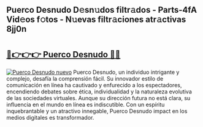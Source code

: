 ## Puerco Desnudo D𝚎sn𝚞dos filtr𝚊dos - Parts-4fA Vid𝚎os f𝚘tos - N𝚞evas filtr𝚊ciones atr𝚊ctivas 8jj0n

# <h2><a href="http://mb665ty.tromn.icu/?c=Puerco+Desnudo">🔗👉👉👉 Puerco Desnudo 🔗🔗</a></h2>

[![Puerco Desnudo nuevo](https://i.imgur.com/pEAQMta.gif)](http://mb665ty.tromn.icu/?c=Puerco+Desnudo)
Puerco Desnudo, un individuo intrigante y complejo, desafía la comprensión fácil. Su innovador estilo de comunicación en línea ha cautivado y enfurecido a los espectadores, encendiendo debates sobre ética, individualidad y la naturaleza evolutiva de las sociedades virtuales. Aunque su dirección futura no está clara, su influencia en el mundo en línea es indiscutible. Con un espíritu inquebrantable y un atractivo innegable, Puerco Desnudo impact en los medios digitales es transformador.
